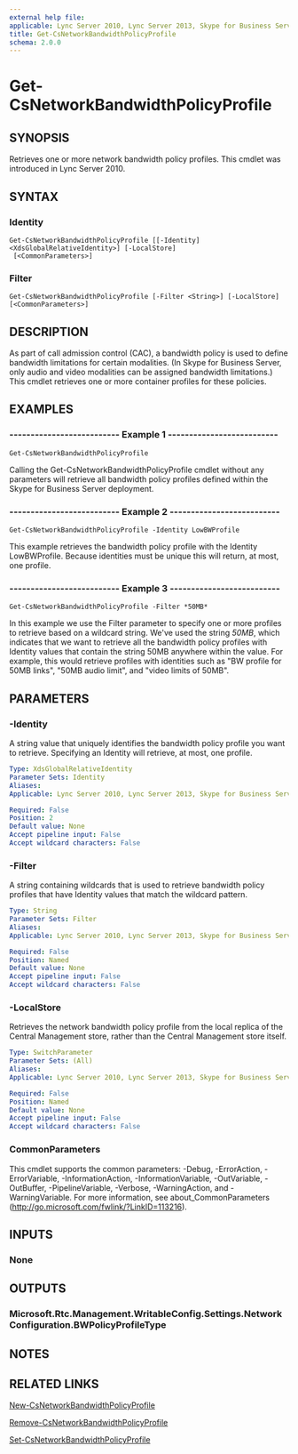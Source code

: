 ```yaml
---
external help file: 
applicable: Lync Server 2010, Lync Server 2013, Skype for Business Server 2015, Skype for Business Server 2019
title: Get-CsNetworkBandwidthPolicyProfile
schema: 2.0.0
---
```


# Get-CsNetworkBandwidthPolicyProfile

## SYNOPSIS
Retrieves one or more network bandwidth policy profiles.
This cmdlet was introduced in Lync Server 2010.


## SYNTAX

### Identity
```
Get-CsNetworkBandwidthPolicyProfile [[-Identity] <XdsGlobalRelativeIdentity>] [-LocalStore]
 [<CommonParameters>]
```

### Filter
```
Get-CsNetworkBandwidthPolicyProfile [-Filter <String>] [-LocalStore] [<CommonParameters>]
```

## DESCRIPTION
As part of call admission control (CAC), a bandwidth policy is used to define bandwidth limitations for certain modalities.
(In Skype for Business Server, only audio and video modalities can be assigned bandwidth limitations.) This cmdlet retrieves one or more container profiles for these policies.


## EXAMPLES

### -------------------------- Example 1 --------------------------
```
Get-CsNetworkBandwidthPolicyProfile
```

Calling the Get-CsNetworkBandwidthPolicyProfile cmdlet without any parameters will retrieve all bandwidth policy profiles defined within the Skype for Business Server deployment.

### -------------------------- Example 2 --------------------------
```
Get-CsNetworkBandwidthPolicyProfile -Identity LowBWProfile
```

This example retrieves the bandwidth policy profile with the Identity LowBWProfile.
Because identities must be unique this will return, at most, one profile.

### -------------------------- Example 3 --------------------------
```
Get-CsNetworkBandwidthPolicyProfile -Filter *50MB*
```

In this example we use the Filter parameter to specify one or more profiles to retrieve based on a wildcard string.
We've used the string *50MB*, which indicates that we want to retrieve all the bandwidth policy profiles with Identity values that contain the string 50MB anywhere within the value.
For example, this would retrieve profiles with identities such as "BW profile for 50MB links", "50MB audio limit", and "video limits of 50MB".


## PARAMETERS

### -Identity
A string value that uniquely identifies the bandwidth policy profile you want to retrieve.
Specifying an Identity will retrieve, at most, one profile.

```yaml
Type: XdsGlobalRelativeIdentity
Parameter Sets: Identity
Aliases: 
Applicable: Lync Server 2010, Lync Server 2013, Skype for Business Server 2015

Required: False
Position: 2
Default value: None
Accept pipeline input: False
Accept wildcard characters: False
```

### -Filter
A string containing wildcards that is used to retrieve bandwidth policy profiles that have Identity values that match the wildcard pattern.

```yaml
Type: String
Parameter Sets: Filter
Aliases: 
Applicable: Lync Server 2010, Lync Server 2013, Skype for Business Server 2015

Required: False
Position: Named
Default value: None
Accept pipeline input: False
Accept wildcard characters: False
```

### -LocalStore
Retrieves the network bandwidth policy profile from the local replica of the Central Management store, rather than the Central Management store itself.

```yaml
Type: SwitchParameter
Parameter Sets: (All)
Aliases: 
Applicable: Lync Server 2010, Lync Server 2013, Skype for Business Server 2015

Required: False
Position: Named
Default value: None
Accept pipeline input: False
Accept wildcard characters: False
```

### CommonParameters
This cmdlet supports the common parameters: -Debug, -ErrorAction, -ErrorVariable, -InformationAction, -InformationVariable, -OutVariable, -OutBuffer, -PipelineVariable, -Verbose, -WarningAction, and -WarningVariable. For more information, see about_CommonParameters (http://go.microsoft.com/fwlink/?LinkID=113216).


## INPUTS

### None


## OUTPUTS

### Microsoft.Rtc.Management.WritableConfig.Settings.NetworkConfiguration.BWPolicyProfileType


## NOTES


## RELATED LINKS

[New-CsNetworkBandwidthPolicyProfile](New-CsNetworkBandwidthPolicyProfile.md)

[Remove-CsNetworkBandwidthPolicyProfile](Remove-CsNetworkBandwidthPolicyProfile.md)

[Set-CsNetworkBandwidthPolicyProfile](Set-CsNetworkBandwidthPolicyProfile.md)
